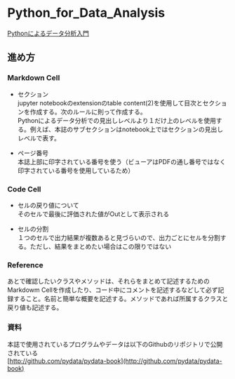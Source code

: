 # Python_for_Data_Analysis

[Pythonによるデータ分析入門](https://www.oreilly.co.jp/books/9784873116556/)


## 進め方

### Markdown Cell
* セクション    
jupyter notebookのextensionのtable content(2)を使用して目次とセクションを作成する。次のルールに則って作成する。  
Pythonによるデータ分析での見出しレベルより１だけ上のレベルを使用する。例えば、本誌のサブセクションはnotebook上ではセクションの見出しレベルで表す。

* ページ番号  
本誌上部に印字されている番号を使う（ビューアはPDFの通し番号ではなく印字されている番号を使用しているため）

### Code Cell
* セルの戻り値について  
そのセルで最後に評価された値がOutとして表示される

* セルの分割  
１つのセルで出力結果が複数あると見づらいので、出力ごとにセルを分割する。ただし、結果をまとめたい場合はこの限りではない

### Reference
あとで確認したいクラスやメソッドは、それらをまとめて記述するためのMarkdowm Cellを作成したり、コード中にコメントを記述するなどして必ず記録すること。名前と簡単な概要を記述する。メソッドであれば所属するクラスと戻り値も記述する。

### 資料
本誌で使用されているプログラムやデータは以下のGithubのリポジトリで公開されている  
[http://github.com/pydata/pydata-book](http://github.com/pydata/pydata-book)
